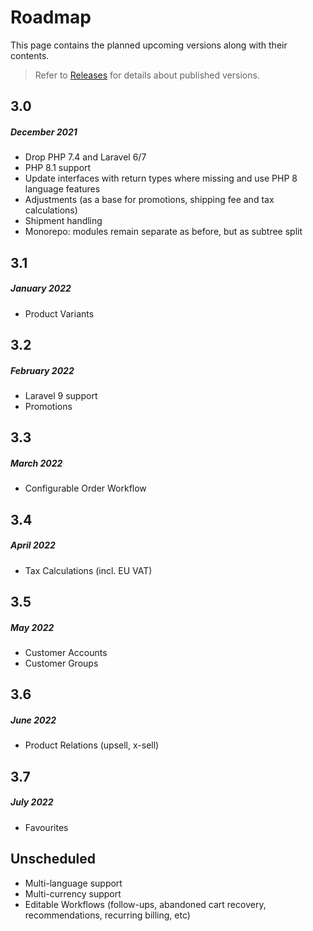 # Roadmap

This page contains the planned upcoming versions along with their contents.

> Refer to [Releases](releases.md) for details about published versions.

## 3.0
##### December 2021

- Drop PHP 7.4 and Laravel 6/7
- PHP 8.1 support
- Update interfaces with return types where missing and use PHP 8 language features
- Adjustments (as a base for promotions, shipping fee and tax calculations)
- Shipment handling
- Monorepo: modules remain separate as before, but as subtree split

## 3.1
##### January 2022

- Product Variants

## 3.2
##### February 2022

- Laravel 9 support
- Promotions

## 3.3
##### March 2022

- Configurable Order Workflow

## 3.4
##### April 2022

- Tax Calculations (incl. EU VAT)

## 3.5
##### May 2022

- Customer Accounts
- Customer Groups

## 3.6
##### June 2022

- Product Relations (upsell, x-sell)

## 3.7
##### July 2022

- Favourites

## Unscheduled

- Multi-language support
- Multi-currency support
- Editable Workflows (follow-ups, abandoned cart recovery,
  recommendations, recurring billing, etc)
